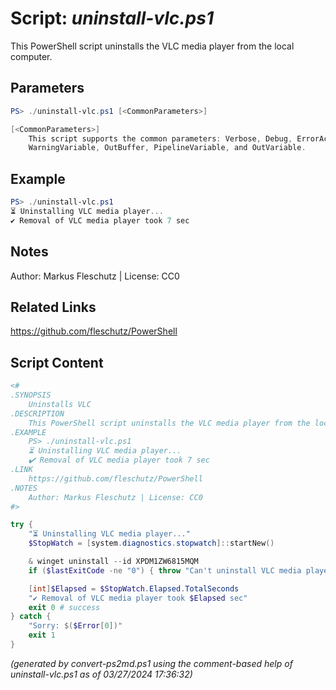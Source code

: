 Script: *uninstall-vlc.ps1*
========================

This PowerShell script uninstalls the VLC media player from the local computer.

Parameters
----------
```powershell
PS> ./uninstall-vlc.ps1 [<CommonParameters>]

[<CommonParameters>]
    This script supports the common parameters: Verbose, Debug, ErrorAction, ErrorVariable, WarningAction, 
    WarningVariable, OutBuffer, PipelineVariable, and OutVariable.
```

Example
-------
```powershell
PS> ./uninstall-vlc.ps1
⏳ Uninstalling VLC media player...
✔️ Removal of VLC media player took 7 sec

```

Notes
-----
Author: Markus Fleschutz | License: CC0

Related Links
-------------
https://github.com/fleschutz/PowerShell

Script Content
--------------
```powershell
<#
.SYNOPSIS
	Uninstalls VLC
.DESCRIPTION
	This PowerShell script uninstalls the VLC media player from the local computer.
.EXAMPLE
	PS> ./uninstall-vlc.ps1
	⏳ Uninstalling VLC media player...
	✔️ Removal of VLC media player took 7 sec
.LINK
	https://github.com/fleschutz/PowerShell
.NOTES
	Author: Markus Fleschutz | License: CC0
#>

try {
	"⏳ Uninstalling VLC media player..."
	$StopWatch = [system.diagnostics.stopwatch]::startNew()

	& winget uninstall --id XPDM1ZW6815MQM
	if ($lastExitCode -ne "0") { throw "Can't uninstall VLC media player, is it installed?" }

	[int]$Elapsed = $StopWatch.Elapsed.TotalSeconds
	"✔️ Removal of VLC media player took $Elapsed sec"
	exit 0 # success
} catch {
	"Sorry: $($Error[0])"
	exit 1
}
```

*(generated by convert-ps2md.ps1 using the comment-based help of uninstall-vlc.ps1 as of 03/27/2024 17:36:32)*
